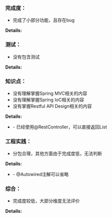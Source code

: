 ### 完成度：
* 完成了小部分功能，且存在bug

__Details:__



### 测试：
* 没有包含测试

__Details:__



### 知识点：
* 没有理解掌握Spring MVC相关的内容
* 没有理解掌握Spring IoC相关的内容
* 没有掌握Restful API Design相关的内容

__Details:__

- \- 已经使用@RestController，可以直接返回List

### 工程实践：
* 分包合理，其他方面由于完成度低，无法判断

__Details:__

- \- @Autowired注解可以省略

### 综合：
* 完成度较低，大部分维度无法评价

__Details:__



